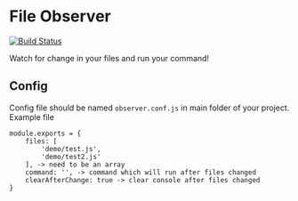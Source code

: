 # File Observer
[![Build Status](https://travis-ci.org/ODudek/file-observer.svg?branch=master)](https://travis-ci.org/ODudek/file-observer)

Watch for change in your files and run your command!

## Config

Config file should be named `observer.conf.js` in main folder of your project. Example file
```
module.exports = {
    files: [
        'demo/test.js',
        'demo/test2.js'
    ], -> need to be an array
    command: '', -> command which will run after files changed
    clearAfterChange: true -> clear console after files changed
}
```

